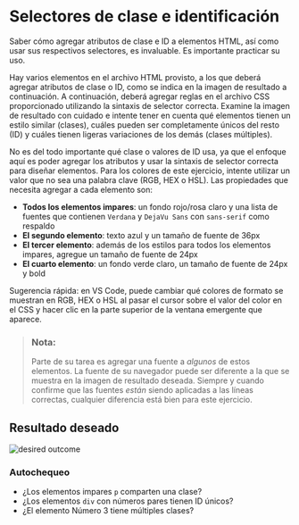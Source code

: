 # Selectores de clase e identificación
Saber cómo agregar atributos de clase e ID a elementos HTML, así como usar sus respectivos selectores, es invaluable. Es importante practicar su uso.

Hay varios elementos en el archivo HTML provisto, a los que deberá agregar atributos de clase o ID, como se indica en la imagen de resultado a continuación. A continuación, deberá agregar reglas en el archivo CSS proporcionado utilizando la sintaxis de selector correcta. Examine la imagen de resultado con cuidado e intente tener en cuenta qué elementos tienen un estilo similar (clases), cuáles pueden ser completamente únicos del resto (ID) y cuáles tienen ligeras variaciones de los demás (clases múltiples).

No es del todo importante qué clase o valores de ID usa, ya que el enfoque aquí es poder agregar los atributos y usar la sintaxis de selector correcta para diseñar elementos. Para los colores de este ejercicio, intente utilizar un valor que no sea una palabra clave (RGB, HEX o HSL). Las propiedades que necesita agregar a cada elemento son:

* **Todos los elementos impares**: un fondo rojo/rosa claro y una lista de fuentes que contienen `Verdana` y `DejaVu Sans` con `sans-serif` como respaldo
* **El segundo elemento**: texto azul y un tamaño de fuente de 36px
* **El tercer elemento**: además de los estilos para todos los elementos impares, agregue un tamaño de fuente de 24px
* **El cuarto elemento**: un fondo verde claro, un tamaño de fuente de 24px y bold

Sugerencia rápida: en VS Code, puede cambiar qué colores de formato se muestran en RGB, HEX o HSL al pasar el cursor sobre el valor del color en el CSS y hacer clic en la parte superior de la ventana emergente que aparece.

> ### Nota:
> Parte de su tarea es agregar una fuente a _algunos_ de estos elementos. La fuente de su navegador puede ser diferente a la que se muestra en la imagen de resultado deseada. Siempre y cuando confirme que las fuentes _están_ siendo aplicadas a las líneas correctas, cualquier diferencia está bien para este ejercicio.

## Resultado deseado
![desired outcome](./desired-outcome.png)


### Autochequeo
- ¿Los elementos impares `p` comparten una clase?
- ¿Los elementos `div` con números pares tienen ID únicos?
- ¿El elemento Número 3 tiene múltiples clases?